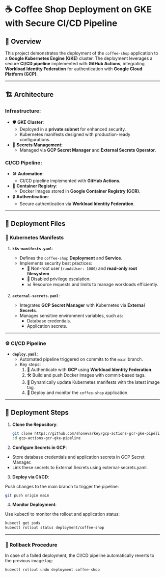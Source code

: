 # ☕ Coffee Shop Deployment on GKE with Secure CI/CD Pipeline

## 📖 Overview

This project demonstrates the deployment of the `coffee-shop` application to a **Google Kubernetes Engine (GKE)** cluster. The deployment leverages a secure **CI/CD pipeline** implemented with **GitHub Actions**, integrating **Workload Identity Federation** for authentication with **Google Cloud Platform (GCP)**.

---

## 🏗️ Architecture

### **Infrastructure**:
- 🛡️ **GKE Cluster**:
  - Deployed in a **private subnet** for enhanced security.
  - Kubernetes manifests designed with production-ready configurations.
- 🔑 **Secrets Management**:
  - Managed via **GCP Secret Manager** and **External Secrets Operator**.

### **CI/CD Pipeline**:
- 🛠️ **Automation**:
  - CI/CD pipeline implemented with **GitHub Actions**.
- 🚀 **Container Registry**:
  - Docker images stored in **Google Container Registry (GCR)**.
- 🔒 **Authentication**:
  - Secure authentication via **Workload Identity Federation**.

---

## 📂 Deployment Files

### 📝 Kubernetes Manifests

1. **`k8s-manifests.yaml`**:
   - Defines the `coffee-shop` **Deployment** and **Service**.
   - Implements security best practices:
     - 👤 Non-root user (`runAsUser: 1000`) and **read-only root filesystem**.
     - 🚫 Disabled privilege escalation.
     - 📊 Resource requests and limits to manage workloads efficiently.

2. **`external-secrets.yaml`**:
   - Integrates **GCP Secret Manager** with Kubernetes via **External Secrets**.
   - Manages sensitive environment variables, such as:
     - Database credentials.
     - Application secrets.

---

### ⚙️ CI/CD Pipeline

- **`deploy.yaml`**:
  - Automated pipeline triggered on commits to the `main` branch.
  - Key steps:
    1. 🔑 Authenticate with **GCP** using **Workload Identity Federation**.
    2. 🛠️ Build and push Docker images with commit-based tags.
    3. 📝 Dynamically update Kubernetes manifests with the latest image tag.
    4. 🚀 Deploy and monitor the `coffee-shop` application.

---

## 🚀 Deployment Steps

1. **Clone the Repository**:

   ```bash
   git clone https://github.com/shonevarkey/gcp-actions-gcr-gke-pipeline.git
   cd gcp-actions-gcr-gke-pipeline
   ```
   
3. **Configure Secrets in GCP**:

- Store database credentials and application secrets in GCP Secret Manager.
- Link these secrets to External Secrets using external-secrets.yaml.

3. **Deploy via CI/CD**:

Push changes to the main branch to trigger the pipeline:

```bash
git push origin main
```

4. **Monitor Deployment**:

Use kubectl to monitor the rollout and application status:

```bash
kubectl get pods
kubectl rollout status deployment/coffee-shop
```
---

 ### 🔄 Rollback Procedure
 
In case of a failed deployment, the CI/CD pipeline automatically reverts to the previous image tag:

```bash
kubectl rollout undo deployment coffee-shop 
```


